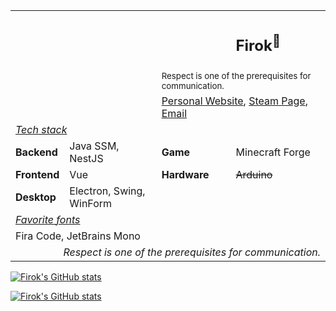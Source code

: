 <table>
<tr>
    <td colspan="3"></td>
    <td>
        <h2>Firok<sup>💖</sup></h2>
    </td>
</tr>
<tr>
    <td colspan="2"></td>
    <td colspan="2">
        <sup>Respect is one of the prerequisites for communication.</sup>
    </td>
</tr>
<tr>
    <td colspan="2"></td>
    <td colspan="2">
        <a href="https://firok.space/" target="_blank">Personal Website</a>,
        <a href="https://steamcommunity.com/id/s2lab_firok" target="_blank">Steam Page</a>,
        <a href="mailto:firok@qq.com">Email</a>
    </td>
</tr>
<tr>
    <td colspan="4">
        <i><u>Tech stack</u></i>
    </td>
</tr>
<tr>
    <td>
        <b>Backend</b>
    </td>
    <td>
        Java SSM, NestJS
    </td>
    <td>
        <b>Game</b>
    </td>
    <td>
        Minecraft Forge
    </td>
</tr>
<tr>
    <td>
        <b>Frontend</b>
    </td>
    <td>
        Vue
    </td>
    <td>
        <b>Hardware</b>
    </td>
    <td>
        <del>Arduino</del>
    </td>
</tr>
<tr>
    <td>
        <b>Desktop</b>
    </td>
    <td>
        Electron, Swing, WinForm
    </td>
    <td colspan="2"></td>
</tr>
<tr>
    <td colspan="4">
        <i><u>Favorite fonts</u></i>
    </td>
</tr>
<tr>
    <td colspan="4">
        Fira Code, JetBrains Mono
    </td>
</tr>
<tr>
    <td colspan="4" style="text-align: right">
        <i>Respect is one of the prerequisites for communication.</i>
    </td>
</tr>
</table>

[![Firok's GitHub stats](https://github-readme-stats.vercel.app/api?username=351768593&count_private=true&show_icons=true&theme=tokyonight)](https://github.com/anuraghazra/github-readme-stats)

[![Firok's GitHub stats](https://github-readme-stats.vercel.app/api/top-langs/?username=351768593&layout=compact&hide=css)](https://github.com/anuraghazra/github-readme-stats)
